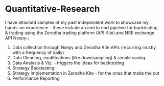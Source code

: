 # Quantitative-Research
I have attached samples of my past independent work to showcase my hands-on experience - these include an end to end pipeline for backtesting & trading using the Zerodha trading platform (API Kite) and NSE exchange API Nsepy-;

1. Data collection through Nsepy and Zerodha Kite APIs (recurring mostly with a frequency of daily)
2. Data Cleaning, modifications (like downsampling) & simple saving
3. Data Analysis & Viz. - triggers the ideas for backtesting
4. Strategy Backtesting
5. Strategy Implementation in Zerodha Kite - for the ones that made the cut
6. Performance Reporting
